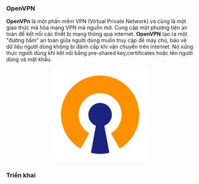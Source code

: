 ### OpenVPN

<strong>OpenVPn</strong> là một phần mềm VPN (Virtual Private Network) và cũng là một giao thức mã hóa mạng VPN mã nguồn mở. Cung cấp một phương tiện an toàn để kết nối các thiết bị mạng thông qua internet. <strong>OpenVPN</strong> tạo ra một "đường hầm" an toàn giữa người dùng muốn truy cập để máy chủ, bảo vệ dữ liệu người dùng không bị đánh cắp khi vận chuyển trên internet. Nó xứng thực người dùng khi kết nối bằng pre-shared key,certificates hoặc tên người dùng và mật khẩu.

  <p align="center">
  <img src="openvpn_logo.png" alt="OpenVPN Logo" width="50%">
  </p>

### Triển khai

```sh

```
